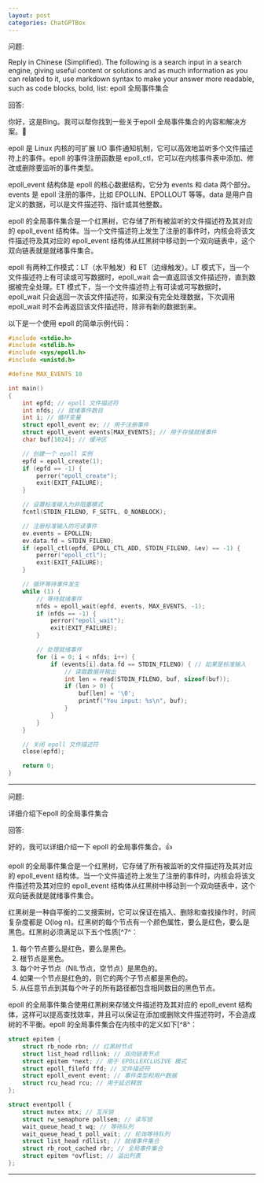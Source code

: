```yaml
---
layout: post
categories: ChatGPTBox
---
```

问题:

Reply in Chinese (Simplified).
The following is a search input in a search engine, giving useful content or solutions and as much information as you can related to it, use markdown syntax to make your answer more readable, such as code blocks, bold, list:
epoll 全局事件集合

回答:

你好，这是Bing。我可以帮你找到一些关于epoll 全局事件集合的内容和解决方案。👋

epoll 是 Linux 内核的可扩展 I/O 事件通知机制，它可以高效地监听多个文件描述符上的事件。epoll 的事件注册函数是 epoll_ctl，它可以在内核事件表中添加、修改或删除要监听的事件类型。

epoll_event 结构体是 epoll 的核心数据结构，它分为 events 和 data 两个部分。events 是 epoll 注册的事件，比如 EPOLLIN、EPOLLOUT 等等。data 是用户自定义的数据，可以是文件描述符、指针或其他整数。

epoll 的全局事件集合是一个红黑树，它存储了所有被监听的文件描述符及其对应的 epoll_event 结构体。当一个文件描述符上发生了注册的事件时，内核会将该文件描述符及其对应的 epoll_event 结构体从红黑树中移动到一个双向链表中，这个双向链表就是就绪事件集合。

epoll 有两种工作模式：LT（水平触发）和 ET（边缘触发）。LT 模式下，当一个文件描述符上有可读或可写数据时，epoll_wait 会一直返回该文件描述符，直到数据被完全处理。ET 模式下，当一个文件描述符上有可读或可写数据时，epoll_wait 只会返回一次该文件描述符，如果没有完全处理数据，下次调用 epoll_wait 时不会再返回该文件描述符，除非有新的数据到来。

以下是一个使用 epoll 的简单示例代码：

```c
#include <stdio.h>
#include <stdlib.h>
#include <sys/epoll.h>
#include <unistd.h>

#define MAX_EVENTS 10

int main()
{
    int epfd; // epoll 文件描述符
    int nfds; // 就绪事件数目
    int i; // 循环变量
    struct epoll_event ev; // 用于注册事件
    struct epoll_event events[MAX_EVENTS]; // 用于存储就绪事件
    char buf[1024]; // 缓冲区

    // 创建一个 epoll 实例
    epfd = epoll_create(1);
    if (epfd == -1) {
        perror("epoll_create");
        exit(EXIT_FAILURE);
    }

    // 设置标准输入为非阻塞模式
    fcntl(STDIN_FILENO, F_SETFL, O_NONBLOCK);

    // 注册标准输入的可读事件
    ev.events = EPOLLIN;
    ev.data.fd = STDIN_FILENO;
    if (epoll_ctl(epfd, EPOLL_CTL_ADD, STDIN_FILENO, &ev) == -1) {
        perror("epoll_ctl");
        exit(EXIT_FAILURE);
    }

    // 循环等待事件发生
    while (1) {
        // 等待就绪事件
        nfds = epoll_wait(epfd, events, MAX_EVENTS, -1);
        if (nfds == -1) {
            perror("epoll_wait");
            exit(EXIT_FAILURE);
        }

        // 处理就绪事件
        for (i = 0; i < nfds; i++) {
            if (events[i].data.fd == STDIN_FILENO) { // 如果是标准输入
                // 读取数据并输出
                int len = read(STDIN_FILENO, buf, sizeof(buf));
                if (len > 0) {
                    buf[len] = '\0';
                    printf("You input: %s\n", buf);
                }
            }
        }
    }

    // 关闭 epoll 文件描述符
    close(epfd);

    return 0;
}
```


<hr/>

问题:

详细介绍下epoll 的全局事件集合

回答:

好的，我可以详细介绍一下 epoll 的全局事件集合。👍

epoll 的全局事件集合是一个红黑树，它存储了所有被监听的文件描述符及其对应的 epoll_event 结构体。当一个文件描述符上发生了注册的事件时，内核会将该文件描述符及其对应的 epoll_event 结构体从红黑树中移动到一个双向链表中，这个双向链表就是就绪事件集合。

红黑树是一种自平衡的二叉搜索树，它可以保证在插入、删除和查找操作时，时间复杂度都是 O(log n)。红黑树的每个节点有一个颜色属性，要么是红色，要么是黑色。红黑树必须满足以下五个性质[^7^：

1. 每个节点要么是红色，要么是黑色。
2. 根节点是黑色。
3. 每个叶子节点（NIL节点，空节点）是黑色的。
4. 如果一个节点是红色的，则它的两个子节点都是黑色的。
5. 从任意节点到其每个叶子的所有路径都包含相同数目的黑色节点。

epoll 的全局事件集合使用红黑树来存储文件描述符及其对应的 epoll_event 结构体，这样可以提高查找效率，并且可以保证在添加或删除文件描述符时，不会造成树的不平衡。epoll 的全局事件集合在内核中的定义如下[^8^：

```c
struct epitem {
    struct rb_node rbn; // 红黑树节点
    struct list_head rdllink; // 双向链表节点
    struct epitem *next; // 用于 EPOLLEXCLUSIVE 模式
    struct epoll_filefd ffd; // 文件描述符
    struct epoll_event event; // 事件类型和用户数据
    struct rcu_head rcu; // 用于延迟释放
};

struct eventpoll {
    struct mutex mtx; // 互斥锁
    struct rw_semaphore pollsem; // 读写锁
    wait_queue_head_t wq; // 等待队列
    wait_queue_head_t poll_wait; // 轮询等待队列
    struct list_head rdllist; // 就绪事件集合
    struct rb_root_cached rbr; // 全局事件集合
    struct epitem *ovflist; // 溢出列表
};
```


<hr/>

